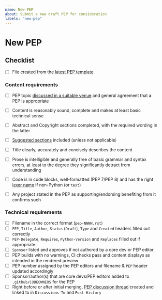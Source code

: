 ```yaml
---
name: New PEP
about: Submit a new draft PEP for consideration
labels: "new-pep"
---
```


<!--

Please read and follow PEP 1 and PEP 12 before submitting a new PEP:

https://peps.python.org/pep-0001/#submitting-a-pep

https://peps.python.org/pep-0012/#how-to-use-this-template

Make sure to include the PEP number in the pull request title; for example:

PEP 9999: <Title of PEP>

See our Contributing Guidelines (CONTRIBUTING.rst) for more information.

Thanks!

-->


# New PEP

<!--

Briefly describe your new PEP here, and anything else we should know.
Be sure to link to any previous discussions or issues motivating/drafting it.

-->



## Checklist

<!--

You should use the following as a guide when double-checking your PEP,
and you can help complete some of it yourself if you like
by ticking any boxes you're sure about, like this: [x]

If you're unsure about anything, just leave it blank and we'll take a look.

-->

* [ ] File created from the [latest PEP template](https://github.com/python/peps/blob/main/pep-0012/pep-NNNN.rst?plain=1)

### Content requirements

* [ ] PEP topic [discussed in a suitable venue](https://peps.python.org/pep-0001/#start-with-an-idea-for-python) and general agreement that a PEP is appropriate
* [ ] Content is reasonably sound, complete and makes at least basic technical sense
* [ ] Abstract and Copyright sections completed, with the required wording in the latter
* [ ] [Suggested sections](https://peps.python.org/pep-0012/#suggested-sections) included (unless not applicable)
* [ ] Title clearly, accurately and concisely describes the content
* [ ] Prose is intelligible and generally free of basic grammar and syntax errors, at least to the degree they significantly detract from understanding
* [ ] Code is in code blocks, well-formatted (PEP 7/PEP 8) and has the right [lexer name](https://pygments.org/docs/lexers/) if non-Python (or ``text``)
* [ ] Any project stated in the PEP as supporting/endorsing benefiting from it confirms such


### Technical requirements

* [ ] Filename in the correct format (``pep-NNNN.rst``)
* [ ] ``PEP``, ``Title``, ``Author``, ``Status`` (``Draft``), ``Type`` and ``Created`` headers filled out correctly
* [ ] ``PEP-Delegate``, ``Requires``, ``Python-Version`` and ``Replaces`` filled out if appropriate
* [ ] ``Sponsor`` listed and approves if not authored by a core dev or PEP editor
* [ ] PEP builds with no warnings, CI checks pass and content displays as intended in the rendered preview
* [ ] PEP number assigned by the PEP editors and filename & ``PEP`` header updated accordingly
* [ ] Sponsor/author(s) that are core devs/PEP editors added to ``.github/CODEOWNERS`` for the PEP
* [ ] Right before or after initial merging, [PEP discussion thread](https://peps.python.org/pep-0001/#discussing-a-pep) created and linked to in ``Discussions-To`` and ``Post-History``
